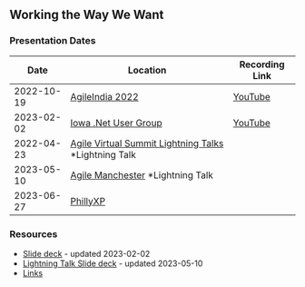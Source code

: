 ## Working the Way We Want

### Presentation Dates

| Date       | Location                                                                                 | Recording Link                          |
|------------|------------------------------------------------------------------------------------------|-----------------------------------------|
| 2022-10-19 | [AgileIndia 2022](https://2022.agileindia.org/)                                          | [YouTube](https://youtu.be/t1z2nNapPzQ) |
| 2023-02-02 | [Iowa .Net User Group](https://www.meetup.com/iadnug/)                                   | [YouTube](https://youtu.be/eVq0ori33PQ) |
| 2022-04-23 | [Agile Virtual Summit Lightning Talks](https://agilevirtualsummit.com//) *Lightning Talk |                                         |
| 2023-05-10 | [Agile Manchester](https://agilemanchester.net/) *Lightning Talk                         |                                         |
| 2023-06-27 | [PhillyXP](https://www.meetup.com/phillyxp/)                                             |                                         |

### Resources

- [Slide deck](https://github.com/MyTurnyet/Talks/blob/main/deliberate-practice/Deliberate%20Practice.pdf) - updated
  2023-02-02
- [Lightning Talk Slide deck](https://github.com/MyTurnyet/Talks/blob/main/deliberate-practice/Deliberate%20Practice.pdf) - updated
    2023-05-10
- [Links](https://github.com/MyTurnyet/Talks/blob/main/working-the-way-we-want/resources.md)
